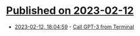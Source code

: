 # [Published on 2023-02-12](index.md)

* [2023-02-12, 18:04:59](https://news.ycombinator.com/item?id=34765093) - [Call GPT-3 from Terminal](https://github.com/TheR1D/shell_gpt)
